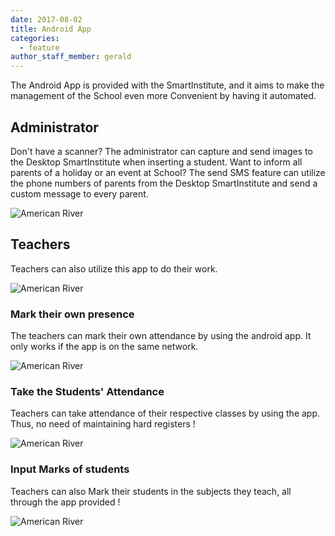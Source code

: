 ```yaml
---
date: 2017-08-02
title: Android App
categories:
  - feature
author_staff_member: gerald
---
```

The Android App is provided with the SmartInstitute, and it aims to make the management of the School even more Convenient by having it automated. 

## Administrator

Don't have a scanner? The administrator can capture and send images to the Desktop SmartInstitute when inserting a student. Want to inform all parents of a holiday or an event at School? The send SMS feature can utilize the phone numbers of parents from the Desktop SmartInstitute and send a custom message to every parent.  

![American River](https://esms.github.io/ESMS/images/app_admin.jpg)

## Teachers

Teachers can also utilize this app to do their work. 

![American River](https://esms.github.io/ESMS/images/app_teacher.jpg)

### Mark their own presence

The teachers can mark their own attendance by using the android app. It only works if the app is on the same network. 

![American River](https://esms.github.io/ESMS/images/app_present.jpg)

### Take the Students' Attendance

Teachers can take attendance of their respective classes by using the app. Thus, no need of maintaining hard registers !

![American River](https://esms.github.io/ESMS/images/app_attendance.jpg)

### Input Marks of students

Teachers can also Mark their students in the subjects they teach, all through the app provided !

![American River](https://esms.github.io/ESMS/images/app_marks.jpg)


